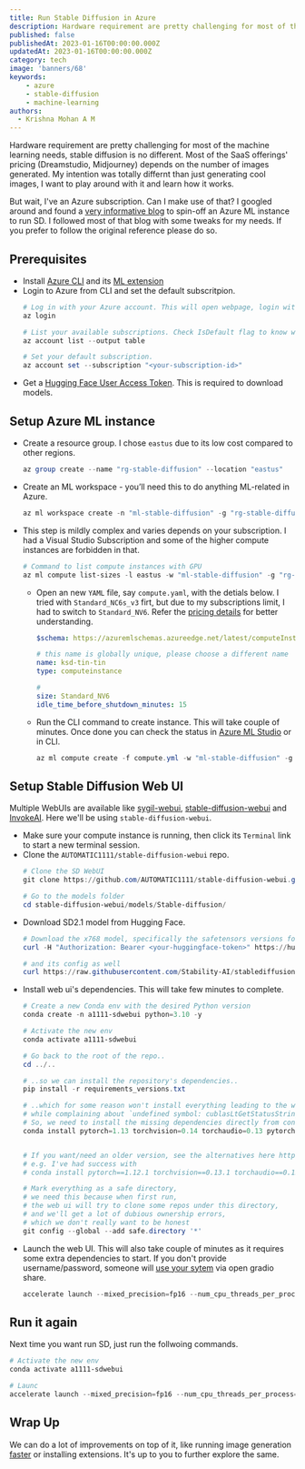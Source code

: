 ```yaml
---
title: Run Stable Diffusion in Azure
description: Hardware requirement are pretty challenging for most of the machine learning needs, stable diffusion is no different. I've an Azure subscription can I make use of that?
published: false
publishedAt: 2023-01-16T00:00:00.000Z
updatedAt: 2023-01-16T00:00:00.000Z
category: tech
image: 'banners/68'
keywords: 
    - azure
    - stable-diffusion
    - machine-learning
authors:
  - Krishna Mohan A M
---
```


Hardware requirement are pretty challenging for most of the machine learning needs, stable diffusion is no different. Most of the SaaS offerings' pricing (Dreamstudio, Midjourney) depends on the number of images generated. My intention was totally differnt than just generating cool images, I want to play around with it and learn how it works. 

But wait, I've an Azure subscription. Can I make use of that? I googled around and found a [very informative blog](https://vladiliescu.net/stable-diffusion-web-ui-on-azure-ml/) to spin-off an Azure ML instance to run SD. I followed most of that blog with some tweaks for my needs. If you prefer to follow the original reference please do so.

## Prerequisites
- Install [Azure CLI](https://learn.microsoft.com/en-us/cli/azure/install-azure-cli) and its [ML extension](https://learn.microsoft.com/en-us/azure/machine-learning/how-to-configure-cli?tabs=public)
- Login to Azure from CLI and set the default subscritpion.
    ```powershell
    # Log in with your Azure account. This will open webpage, login with your credentials.
    az login

    # List your available subscriptions. Check IsDefault flag to know which one is default
    az account list --output table

    # Set your default subscription. 
    az account set --subscription "<your-subscription-id>"
   ```
- Get a [Hugging Face User Access Token](https://huggingface.co/docs/hub/security-tokens#how-to-use-user-access-tokens). This is required to download models.

## Setup Azure ML instance
- Create a resource group. I chose `eastus` due to its low cost compared to other regions.
    ```powershell
    az group create --name "rg-stable-diffusion" --location "eastus"
    ```
- Create an ML workspace - you’ll need this to do anything ML-related in Azure.
    ```powershell
    az ml workspace create -n "ml-stable-diffusion" -g "rg-stable-diffusion"
    ```
- This step is mildly complex and varies depends on your subscription. I had a Visual Studio Subscription and some of the higher compute instances are forbidden in that. 
    ```powershell
    # Command to list compute instances with GPU
    az ml compute list-sizes -l eastus -w "ml-stable-diffusion" -g "rg-stable-diffusion" --output table --query "[?gpus > ``0``, v_cp_us > ``0``].{Name:name, Gpus:gpus, vCPU:v_cp_us}"
    ```
  - Open an new `YAML` file, say `compute.yaml`, with the detials below. I tried with `Standard_NC6s_v3` firt, but due to my subscriptions limit, I had to switch to `Standard_NV6`. Refer the [pricing details](https://azure.microsoft.com/en-us/pricing/details/machine-learning/#NV-series) for better understanding.
      ```yaml
      $schema: https://azuremlschemas.azureedge.net/latest/computeInstance.schema.json 

      # this name is globally unique, please choose a different name
      name: ksd-tin-tin
      type: computeinstance

      #
      size: Standard_NV6
      idle_time_before_shutdown_minutes: 15
      ```
  - Run the CLI command to create instance. This will take couple of minutes. Once done you can check the status in [Azure ML Studio](https://ml.azure.com/) or in CLI. 
      ```powershell
      az ml compute create -f compute.yml -w "ml-stable-diffusion" -g "rg-stable-diffusion"
      ```
## Setup Stable Diffusion Web UI 
Multiple WebUIs are available like [sygil-webui](https://github.com/Sygil-Dev/sygil-webui), [stable-diffusion-webui](https://github.com/AUTOMATIC1111/stable-diffusion-webui) and [InvokeAI](https://github.com/invoke-ai/InvokeAI). Here we'll be using `stable-diffusion-webui`.

- Make sure your compute instance is running, then click its `Terminal` link to start a new terminal session.
- Clone the `AUTOMATIC1111/stable-diffusion-webui` repo.
    ```powershell
    # Clone the SD WebUI
    git clone https://github.com/AUTOMATIC1111/stable-diffusion-webui.git

    # Go to the models folder
    cd stable-diffusion-webui/models/Stable-diffusion/
    ```
- Download SD2.1 model from Hugging Face.
    ```powershell
    # Download the x768 model, specifically the safetensors versions for increased security and loading speed
    curl -H "Authorization: Bearer <your-huggingface-token>" https://huggingface.co/stabilityai/stable-diffusion-2-1/resolve/main/v2-1_768-ema-pruned.safetensors --location --output v2-1_768-ema-pruned.safetensors

    # and its config as well
    curl https://raw.githubusercontent.com/Stability-AI/stablediffusion/main/configs/stable-diffusion/v2-inference-v.yaml --output v2-1_768-ema-pruned.yaml
    ```
- Install web ui's dependencies. This will take few minutes to complete.
    ```powershell
    # Create a new Conda env with the desired Python version
    conda create -n a1111-sdwebui python=3.10 -y

    # Activate the new env
    conda activate a1111-sdwebui

    # Go back to the root of the repo..
    cd ../..

    # ..so we can install the repository's dependencies..
    pip install -r requirements_versions.txt 

    # ..which for some reason won't install everything leading to the web ui crashing 
    # while complaining about `undefined symbol: cublasLtGetStatusString, version libcublasLt.so.11`
    # So, we need to install the missing dependencies directly from conda
    conda install pytorch=1.13 torchvision=0.14 torchaudio=0.13 pytorch-cuda=11.7 -c pytorch -c nvidia -y


    # If you want/need an older version, see the alternatives here https://pytorch.org/get-started/previous-versions/
    # e.g. I've had success with 
    # conda install pytorch==1.12.1 torchvision==0.13.1 torchaudio==0.12.1 cudatoolkit=11.3 -c pytorch -y

    # Mark everything as a safe directory,
    # we need this because when first run,
    # the web ui will try to clone some repos under this directory, 
    # and we'll get a lot of dubious ownership errors,
    # which we don't really want to be honest
    git config --global --add safe.directory '*'
    ```
- Launch the web UI. This will also take couple of minutes as it requires some extra dependencies to start. If you don't provide username/password, someone will [use your sytem](https://www.reddit.com/r/StableDiffusion/comments/y52yt0/why_are_there_images_i_never_generated_in_my/) via open gradio share.
    ```powershell
    accelerate launch --mixed_precision=fp16 --num_cpu_threads_per_process=6 launch.py --precision full --no-half --share --gradio-auth <user>:<pass>
    ```
## Run it again

Next time you want run SD, just run the follwoing commands.
```powershell
# Activate the new env
conda activate a1111-sdwebui

# Launc
accelerate launch --mixed_precision=fp16 --num_cpu_threads_per_process=6 launch.py --precision full --no-half --share --gradio-auth <user>:<pass>
```

## Wrap Up

We can do a lot of improvements on top of it, like running image generation [faster](https://github.com/facebookresearch/xformers) or installing extensions. It's up to you to further explore the same.
